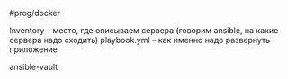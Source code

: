 #prog/docker 

Inventory – место, где описываем сервера (говорим ansible, на какие сервера надо сходить)
playbook.yml – как именно надо развернуть приложение

ansible-vault 